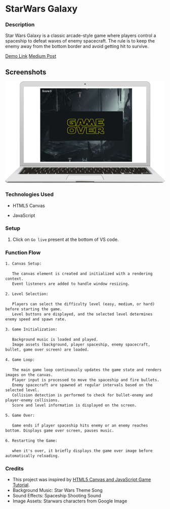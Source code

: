 # StarWars Galaxy

### Description

Star Wars Galaxy is a classic arcade-style game where players control a spaceship to defeat waves of enemy spacecraft. The rule is to keep the enemy away from the bottom border and avoid getting hit to survive.

[Demo Link](https://clairegame.netlify.app/)
[Medium Post](https://medium.com/@jclaire/embarking-on-a-galactic-adventure-transforming-my-sons-love-for-star-wars-into-a-captivating-mini-d3e43ab8e983)

## Screenshots

![ScreenShot](./image/shootingGame.jpg)

### Technologies Used

- HTML5 Canvas

- JavaScript

### Setup

1. Click on `Go live` present at the bottom of VS code.

### Function Flow

```
1. Canvas Setup:

   The canvas element is created and initialized with a rendering context.
   Event listeners are added to handle window resizing.

2. Level Selection:

   Players can select the difficulty level (easy, medium, or hard) before starting the game.
   Level buttons are displayed, and the selected level determines enemy speed and spawn rate.

3. Game Initialization:

   Background music is loaded and played.
   Image assets (background, player spaceship, enemy spacecraft, bullet, game over screen) are loaded.

4. Game Loop:

   The main game loop continuously updates the game state and renders images on the canvas.
   Player input is processed to move the spaceship and fire bullets.
   Enemy spacecraft are spawned at regular intervals based on the selected level.
   Collision detection is performed to check for bullet-enemy and player-enemy collisions.
   Score and level information is displayed on the screen.

5. Game Over:

   Game ends if player spaceship hits enemy or an enemy reaches bottom. Displays game over screen, pauses music.

6. Restarting the Game:

   when it's over, it briefly displays the game over image before automatically reloading.
```

### Credits

- This project was inspired by [HTML5 Canvas and JavaScript Game Tutorial](https://youtu.be/eI9idPTT0c4).
- Background Music: Star Wars Theme Song
- Sound Effects: Spaceship Shooting Sound
- Image Assets: Starwars characters from Google Image

```

```

